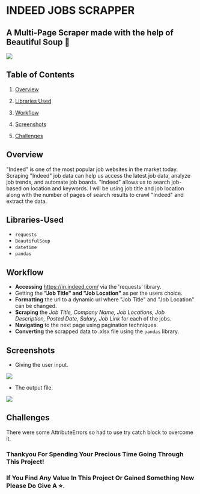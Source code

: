 
# INDEED JOBS SCRAPPER
## A Multi-Page Scraper made with the help of Beautiful Soup 🧾

![](https://media4.giphy.com/media/HOyxA78TV7ZTnLDetj/giphy.gif?cid=ecf05e475kjgcmgii8s4ry06fhdvdjk3a1wbl87wsodf1u8e&rid=giphy.gif&ct=s)

## Table of Contents

1.  [Overview](#Overview)
 
2.  [Libraries Used](#Libraries-Used)
3.  [Workflow](#Workflow)
4.  [Screenshots](#Screenshots)
5.  [Challenges](#Challenges)

## Overview

"Indeed" is one of the most popular job websites in the market today. Scraping "Indeed" job data can help us access the latest job data, analyze job trends, and automate job boards. "Indeed" allows us to search job-based on location and keywords. I will be using job title and job location along with the number of pages of search results to crawl "Indeed" and extract the data.


## Libraries-Used

-   `requests`
-   `BeautifulSoup`
-   `datetime`
-   `pandas`

## Workflow

- **Accessing** https://in.indeed.com/ via the 'requests' library.
- Getting the **"Job Title" and "Job Location"** as per the users choice.
- **Formatting** the url to a dynamic url where "Job Title" and "Job Location" can be changed.
- **Scraping** the *Job Title, Company Name, Job Locations, Job Description, Posted Date, Salary, Job Link* for each of the jobs.
- **Navigating** to the next page using pagination techniques.
- **Converting** the scrapped data to .xlsx file using the `pandas` library.

## Screenshots

- Giving the user input.

![](https://media.giphy.com/media/RgWMAkAZzddhs5O2xM/giphy.gif)

- The output file.

![](https://media.giphy.com/media/CkAF8XZ4LRxqp3la1f/giphy.gif)


## Challenges
There were some AttributeErrors so had to use try catch block to overcome it.

### Thankyou For Spending Your Precious Time Going Through This Project!
### If You Find Any Value In This Project Or Gained Something New Please Do Give A ⭐.
